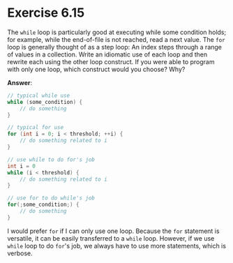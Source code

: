 # Exercise 6.15

The `while` loop is particularly good at executing while some condition holds; for example, while the end-of-file is not reached, read a next value. The `for` loop is generally thought of as a step loop: An index steps through a range of values in a collection. Write an idiomatic use of each loop and then rewrite each using the other loop construct. If you were able to program with only one loop, which construct would you choose? Why?

**Answer**:

```cpp
// typical while use
while (some_condition) {
    // do something
}
```

```cpp
// typical for use
for (int i = 0; i < threshold; ++i) {
    // do something related to i
}
```

```cpp
// use while to do for's job
int i = 0
while (i < threshold) {
    // do something related to i
}
```

```cpp
// use for to do while's job
for(;some_condition;) {
    // do something
}
```

I would prefer `for` if I can only use one loop. Because the `for` statement is versatile, it can be easily transferred to a `while` loop. However, if we use `while` loop to do `for`'s job, we always have to use more statements, which is verbose.